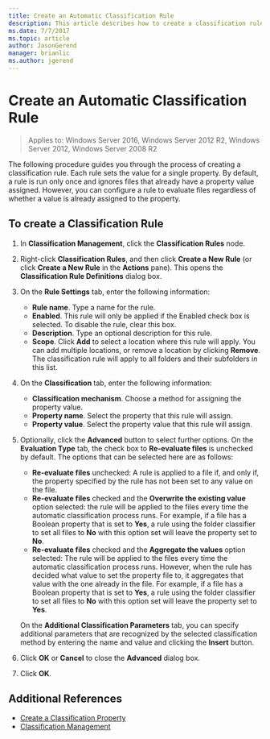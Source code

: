 ```yaml
---
title: Create an Automatic Classification Rule
description: This article describes how to create a classification rule for a property.
ms.date: 7/7/2017
ms.topic: article
author: JasonGerend
manager: brianlic
ms.author: jgerend
---
```

# Create an Automatic Classification Rule

> Applies to: Windows Server 2016, Windows Server 2012 R2, Windows Server 2012, Windows Server 2008 R2

The following procedure guides you through the process of creating a classification rule. Each rule sets the value for a single property. By default, a rule is run only once and ignores files that already have a property value assigned. However, you can configure a rule to evaluate files regardless of whether a value is already assigned to the property.

## To create a Classification Rule

1.  In **Classification Management**, click the **Classification Rules** node.

2.  Right-click **Classification Rules**, and then click **Create a New Rule** (or click **Create a New Rule** in the **Actions** pane). This opens the **Classification Rule Definitions** dialog box.

3.  On the **Rule Settings** tab, enter the following information:

    -   **Rule name**. Type a name for the rule.
    -   **Enabled**. This rule will only be applied if the Enabled check box is selected. To disable the rule, clear this box.
    -   **Description**. Type an optional description for this rule.
    -   **Scope**. Click **Add** to select a location where this rule will apply. You can add multiple locations, or remove a location by clicking **Remove**. The classification rule will apply to all folders and their subfolders in this list.

4.  On the **Classification** tab, enter the following information:

    -   **Classification mechanism**. Choose a method for assigning the property value.
    -   **Property name**. Select the property that this rule will assign.
    -   **Property value**. Select the property value that this rule will assign.

5.  Optionally, click the **Advanced** button to select further options. On the **Evaluation Type** tab, the check box to **Re-evaluate files** is unchecked by default. The options that can be selected here are as follows:

    -   **Re-evaluate files** unchecked: A rule is applied to a file if, and only if, the property specified by the rule has not been set to any value on the file.
    -   **Re-evaluate files** checked and the **Overwrite the existing value** option selected: the rule will be applied to the files every time the automatic classification process runs. For example, if a file has a Boolean property that is set to **Yes**, a rule using the folder classifier to set all files to **No** with this option set will leave the property set to **No**.
    -   **Re-evaluate files** checked and the **Aggregate the values** option selected: The rule will be applied to the files every time the automatic classification process runs. However, when the rule has decided what value to set the property file to, it aggregates that value with the one already in the file. For example, if a file has a Boolean property that is set to **Yes**, a rule using the folder classifier to set all files to **No** with this option set will leave the property set to **Yes**.

    On the **Additional Classification Parameters** tab, you can specify additional parameters that are recognized by the selected classification method by entering the name and value and clicking the **Insert** button.

6.  Click **OK** or **Cancel** to close the **Advanced** dialog box.

7.  Click **OK**.

## Additional References

-   [Create a Classification Property](create-classification-property.md)
-   [Classification Management](classification-management.md)